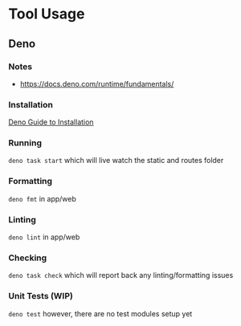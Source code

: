 # Tool Usage

## Deno
### Notes
- https://docs.deno.com/runtime/fundamentals/

### Installation
[Deno Guide to Installation](https://docs.deno.com/runtime/#install-deno)

### Running
`deno task start` which will live watch the static and routes folder

### Formatting
`deno fmt` in app/web

### Linting
`deno lint` in app/web

### Checking
`deno task check` which will report back any linting/formatting issues

### Unit Tests (WIP)
`deno test` however, there are no test modules setup yet
